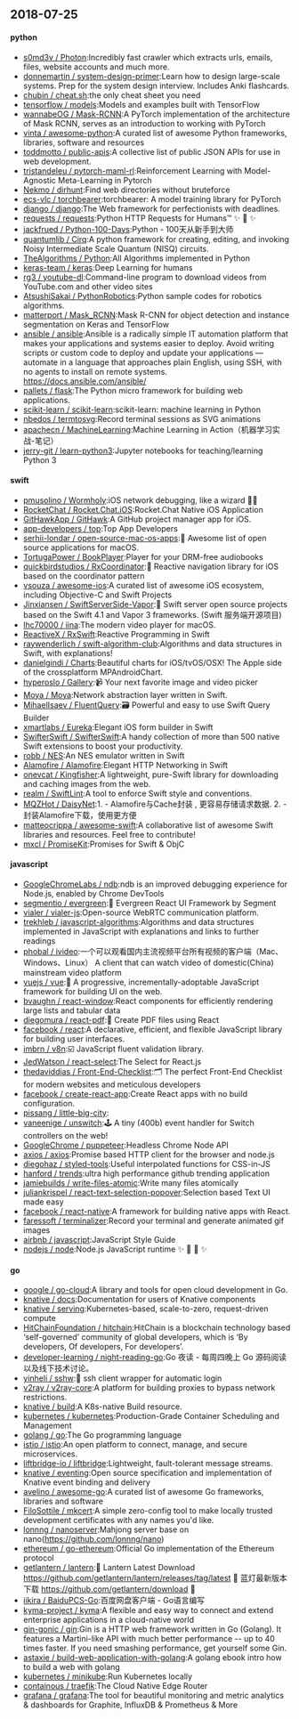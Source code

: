 ## 2018-07-25

#### python
* [s0md3v / Photon](https://github.com/s0md3v/Photon):Incredibly fast crawler which extracts urls, emails, files, website accounts and much more.
* [donnemartin / system-design-primer](https://github.com/donnemartin/system-design-primer):Learn how to design large-scale systems. Prep for the system design interview. Includes Anki flashcards.
* [chubin / cheat.sh](https://github.com/chubin/cheat.sh):the only cheat sheet you need
* [tensorflow / models](https://github.com/tensorflow/models):Models and examples built with TensorFlow
* [wannabeOG / Mask-RCNN](https://github.com/wannabeOG/Mask-RCNN):A PyTorch implementation of the architecture of Mask RCNN, serves as an introduction to working with PyTorch
* [vinta / awesome-python](https://github.com/vinta/awesome-python):A curated list of awesome Python frameworks, libraries, software and resources
* [toddmotto / public-apis](https://github.com/toddmotto/public-apis):A collective list of public JSON APIs for use in web development.
* [tristandeleu / pytorch-maml-rl](https://github.com/tristandeleu/pytorch-maml-rl):Reinforcement Learning with Model-Agnostic Meta-Learning in Pytorch
* [Nekmo / dirhunt](https://github.com/Nekmo/dirhunt):Find web directories without bruteforce
* [ecs-vlc / torchbearer](https://github.com/ecs-vlc/torchbearer):torchbearer: A model training library for PyTorch
* [django / django](https://github.com/django/django):The Web framework for perfectionists with deadlines.
* [requests / requests](https://github.com/requests/requests):Python HTTP Requests for Humans™
✨
🍰
✨
* [jackfrued / Python-100-Days](https://github.com/jackfrued/Python-100-Days):Python - 100天从新手到大师
* [quantumlib / Cirq](https://github.com/quantumlib/Cirq):A python framework for creating, editing, and invoking Noisy Intermediate Scale Quantum (NISQ) circuits.
* [TheAlgorithms / Python](https://github.com/TheAlgorithms/Python):All Algorithms implemented in Python
* [keras-team / keras](https://github.com/keras-team/keras):Deep Learning for humans
* [rg3 / youtube-dl](https://github.com/rg3/youtube-dl):Command-line program to download videos from YouTube.com and other video sites
* [AtsushiSakai / PythonRobotics](https://github.com/AtsushiSakai/PythonRobotics):Python sample codes for robotics algorithms.
* [matterport / Mask_RCNN](https://github.com/matterport/Mask_RCNN):Mask R-CNN for object detection and instance segmentation on Keras and TensorFlow
* [ansible / ansible](https://github.com/ansible/ansible):Ansible is a radically simple IT automation platform that makes your applications and systems easier to deploy. Avoid writing scripts or custom code to deploy and update your applications — automate in a language that approaches plain English, using SSH, with no agents to install on remote systems. https://docs.ansible.com/ansible/
* [pallets / flask](https://github.com/pallets/flask):The Python micro framework for building web applications.
* [scikit-learn / scikit-learn](https://github.com/scikit-learn/scikit-learn):scikit-learn: machine learning in Python
* [nbedos / termtosvg](https://github.com/nbedos/termtosvg):Record terminal sessions as SVG animations
* [apachecn / MachineLearning](https://github.com/apachecn/MachineLearning):Machine Learning in Action（机器学习实战-笔记）
* [jerry-git / learn-python3](https://github.com/jerry-git/learn-python3):Jupyter notebooks for teaching/learning Python 3

#### swift
* [pmusolino / Wormholy](https://github.com/pmusolino/Wormholy):iOS network debugging, like a wizard 🧙‍♂️
* [RocketChat / Rocket.Chat.iOS](https://github.com/RocketChat/Rocket.Chat.iOS):Rocket.Chat Native iOS Application
* [GitHawkApp / GitHawk](https://github.com/GitHawkApp/GitHawk):A GitHub project manager app for iOS.
* [app-developers / top](https://github.com/app-developers/top):Top App Developers
* [serhii-londar / open-source-mac-os-apps](https://github.com/serhii-londar/open-source-mac-os-apps):🚀
Awesome list of open source applications for macOS.
* [TortugaPower / BookPlayer](https://github.com/TortugaPower/BookPlayer):Player for your DRM-free audiobooks
* [quickbirdstudios / RxCoordinator](https://github.com/quickbirdstudios/RxCoordinator):🎌
Reactive navigation library for iOS based on the coordinator pattern
* [vsouza / awesome-ios](https://github.com/vsouza/awesome-ios):A curated list of awesome iOS ecosystem, including Objective-C and Swift Projects
* [Jinxiansen / SwiftServerSide-Vapor](https://github.com/Jinxiansen/SwiftServerSide-Vapor):🦄
Swift server open source projects based on the Swift 4.1 and Vapor 3 frameworks. (Swift 服务端开源项目)
* [lhc70000 / iina](https://github.com/lhc70000/iina):The modern video player for macOS.
* [ReactiveX / RxSwift](https://github.com/ReactiveX/RxSwift):Reactive Programming in Swift
* [raywenderlich / swift-algorithm-club](https://github.com/raywenderlich/swift-algorithm-club):Algorithms and data structures in Swift, with explanations!
* [danielgindi / Charts](https://github.com/danielgindi/Charts):Beautiful charts for iOS/tvOS/OSX! The Apple side of the crossplatform MPAndroidChart.
* [hyperoslo / Gallery](https://github.com/hyperoslo/Gallery):📹
Your next favorite image and video picker
* [Moya / Moya](https://github.com/Moya/Moya):Network abstraction layer written in Swift.
* [MihaelIsaev / FluentQuery](https://github.com/MihaelIsaev/FluentQuery):🗃
Powerful and easy to use Swift Query Builder
* [xmartlabs / Eureka](https://github.com/xmartlabs/Eureka):Elegant iOS form builder in Swift
* [SwifterSwift / SwifterSwift](https://github.com/SwifterSwift/SwifterSwift):A handy collection of more than 500 native Swift extensions to boost your productivity.
* [robb / NES](https://github.com/robb/NES):An NES emulator written in Swift
* [Alamofire / Alamofire](https://github.com/Alamofire/Alamofire):Elegant HTTP Networking in Swift
* [onevcat / Kingfisher](https://github.com/onevcat/Kingfisher):A lightweight, pure-Swift library for downloading and caching images from the web.
* [realm / SwiftLint](https://github.com/realm/SwiftLint):A tool to enforce Swift style and conventions.
* [MQZHot / DaisyNet](https://github.com/MQZHot/DaisyNet):1. - Alamofire与Cache封装 , 更容易存储请求数据. 2. - 封装Alamofire下载，使用更方便
* [matteocrippa / awesome-swift](https://github.com/matteocrippa/awesome-swift):A collaborative list of awesome Swift libraries and resources. Feel free to contribute!
* [mxcl / PromiseKit](https://github.com/mxcl/PromiseKit):Promises for Swift & ObjC

#### javascript
* [GoogleChromeLabs / ndb](https://github.com/GoogleChromeLabs/ndb):ndb is an improved debugging experience for Node.js, enabled by Chrome DevTools
* [segmentio / evergreen](https://github.com/segmentio/evergreen):🌲
Evergreen React UI Framework by Segment
* [vialer / vialer-js](https://github.com/vialer/vialer-js):Open-source WebRTC communication platform.
* [trekhleb / javascript-algorithms](https://github.com/trekhleb/javascript-algorithms):Algorithms and data structures implemented in JavaScript with explanations and links to further readings
* [phobal / ivideo](https://github.com/phobal/ivideo):一个可以观看国内主流视频平台所有视频的客户端（Mac、Windows、Linux） A client that can watch video of domestic(China) mainstream video platform
* [vuejs / vue](https://github.com/vuejs/vue):🖖
A progressive, incrementally-adoptable JavaScript framework for building UI on the web.
* [bvaughn / react-window](https://github.com/bvaughn/react-window):React components for efficiently rendering large lists and tabular data
* [diegomura / react-pdf](https://github.com/diegomura/react-pdf):📄
Create PDF files using React
* [facebook / react](https://github.com/facebook/react):A declarative, efficient, and flexible JavaScript library for building user interfaces.
* [imbrn / v8n](https://github.com/imbrn/v8n):☑️
JavaScript fluent validation library.
* [JedWatson / react-select](https://github.com/JedWatson/react-select):The Select for React.js
* [thedaviddias / Front-End-Checklist](https://github.com/thedaviddias/Front-End-Checklist):🗂
The perfect Front-End Checklist for modern websites and meticulous developers
* [facebook / create-react-app](https://github.com/facebook/create-react-app):Create React apps with no build configuration.
* [pissang / little-big-city](https://github.com/pissang/little-big-city):
* [vaneenige / unswitch](https://github.com/vaneenige/unswitch):🕹
A tiny (400b) event handler for Switch controllers on the web!
* [GoogleChrome / puppeteer](https://github.com/GoogleChrome/puppeteer):Headless Chrome Node API
* [axios / axios](https://github.com/axios/axios):Promise based HTTP client for the browser and node.js
* [diegohaz / styled-tools](https://github.com/diegohaz/styled-tools):Useful interpolated functions for CSS-in-JS
* [hanford / trends](https://github.com/hanford/trends):ultra high performance github trending application
* [jamiebuilds / write-files-atomic](https://github.com/jamiebuilds/write-files-atomic):Write many files atomically
* [juliankrispel / react-text-selection-popover](https://github.com/juliankrispel/react-text-selection-popover):Selection based Text UI made easy
* [facebook / react-native](https://github.com/facebook/react-native):A framework for building native apps with React.
* [faressoft / terminalizer](https://github.com/faressoft/terminalizer):Record your terminal and generate animated gif images
* [airbnb / javascript](https://github.com/airbnb/javascript):JavaScript Style Guide
* [nodejs / node](https://github.com/nodejs/node):Node.js JavaScript runtime
✨
🐢
🚀
✨

#### go
* [google / go-cloud](https://github.com/google/go-cloud):A library and tools for open cloud development in Go.
* [knative / docs](https://github.com/knative/docs):Documentation for users of Knative components
* [knative / serving](https://github.com/knative/serving):Kubernetes-based, scale-to-zero, request-driven compute
* [HitChainFoundation / hitchain](https://github.com/HitChainFoundation/hitchain):HitChain is a blockchain technology based ‘self-governed’ community of global developers, which is ‘By developers, Of developers, For developers’.
* [developer-learning / night-reading-go](https://github.com/developer-learning/night-reading-go):Go 夜读 - 每周四晚上 Go 源码阅读以及线下技术讨论。
* [yinheli / sshw](https://github.com/yinheli/sshw):🐝
ssh client wrapper for automatic login
* [v2ray / v2ray-core](https://github.com/v2ray/v2ray-core):A platform for building proxies to bypass network restrictions.
* [knative / build](https://github.com/knative/build):A K8s-native Build resource.
* [kubernetes / kubernetes](https://github.com/kubernetes/kubernetes):Production-Grade Container Scheduling and Management
* [golang / go](https://github.com/golang/go):The Go programming language
* [istio / istio](https://github.com/istio/istio):An open platform to connect, manage, and secure microservices.
* [liftbridge-io / liftbridge](https://github.com/liftbridge-io/liftbridge):Lightweight, fault-tolerant message streams.
* [knative / eventing](https://github.com/knative/eventing):Open source specification and implementation of Knative event binding and delivery
* [avelino / awesome-go](https://github.com/avelino/awesome-go):A curated list of awesome Go frameworks, libraries and software
* [FiloSottile / mkcert](https://github.com/FiloSottile/mkcert):A simple zero-config tool to make locally trusted development certificates with any names you'd like.
* [lonnng / nanoserver](https://github.com/lonnng/nanoserver):Mahjong server base on nano(https://github.com/lonnng/nano)
* [ethereum / go-ethereum](https://github.com/ethereum/go-ethereum):Official Go implementation of the Ethereum protocol
* [getlantern / lantern](https://github.com/getlantern/lantern):🔴
Lantern Latest Download https://github.com/getlantern/lantern/releases/tag/latest
🔴
蓝灯最新版本下载 https://github.com/getlantern/download
🔴
* [iikira / BaiduPCS-Go](https://github.com/iikira/BaiduPCS-Go):百度网盘客户端 - Go语言编写
* [kyma-project / kyma](https://github.com/kyma-project/kyma):A flexible and easy way to connect and extend enterprise applications in a cloud-native world
* [gin-gonic / gin](https://github.com/gin-gonic/gin):Gin is a HTTP web framework written in Go (Golang). It features a Martini-like API with much better performance -- up to 40 times faster. If you need smashing performance, get yourself some Gin.
* [astaxie / build-web-application-with-golang](https://github.com/astaxie/build-web-application-with-golang):A golang ebook intro how to build a web with golang
* [kubernetes / minikube](https://github.com/kubernetes/minikube):Run Kubernetes locally
* [containous / traefik](https://github.com/containous/traefik):The Cloud Native Edge Router
* [grafana / grafana](https://github.com/grafana/grafana):The tool for beautiful monitoring and metric analytics & dashboards for Graphite, InfluxDB & Prometheus & More
